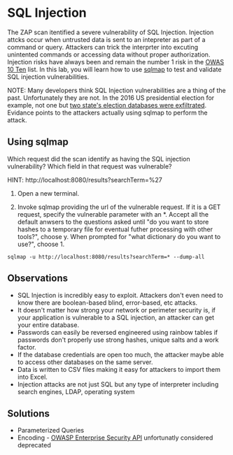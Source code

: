 # SQL Injection

The ZAP scan itentified a severe vulnerability of SQL Injection. Injection attcks occur when untrusted data is sent to an intepreter as part of a command or query. Attackers can trick the interprter into excuting unintented commands or accessing data without proper authorization. Injection risks have always been and remain the number 1 risk in the [OWAS 10 Ten](https://www.owasp.org/index.php/Top_10-2017_Top_10) list. 
In this lab, you will learn how to use [sqlmap](http://sqlmap.org/) to test and validate SQL injection vulnerabilities.

NOTE: Many developers think SQL Injection vulnerabilities are a thing of the past. Unfortunately they are not. In the 2016 US presidential election for example, not one but [two state's election databases were exfiltrated](http://thehackernews.com/2016/08/election-system-hack.html?utm_source=feedburner&utm_medium=feed&utm_campaign=Feed:+TheHackersNews+(The+Hackers+News+-+Security+Blog)&_m=3n.009a.1311.gs0ao085y3.rkc&m=1). Evidance points to the attackers actually using sqlmap to perform the attack.

## Using sqlmap

Which request did the scan identify as having the SQL injection vulnerability? Which field in that request was vulnerable?

HINT: http://localhost:8080/results?searchTerm=%27

1. Open a new terminal.

2. Invoke sqlmap providing the url of the vulnerable request. If it is a GET request, specify the vulnerable parameter with an *. Accept all the default anwsers to the questions asked until "do you want to store hashes to a temporary file for eventual futher processing with other tools?", choose y. When prompted for "what dictionary do you want to use?", choose 1.

```
sqlmap -u http://localhost:8080/results?searchTerm=* --dump-all
```

## Observations

* SQL Injection is incredibly easy to exploit. Attackers don't even need to know there are boolean-based blind, error-based, etc attacks.
* It doesn't matter how strong your network or perimeter security is, if your application is vulnerable to a SQL injection, an attacker can get your entire database.
* Passwords can easily be reversed engineered using rainbow tables if passwords don't properly use strong hashes, unique salts and a work factor.
* If the database credentials are open too much, the attacker maybe able to access other databases on the same server.
* Data is written to CSV files making it easy for attackers to import them into Excel.
* Injection attacks are not just SQL but any type of interpreter including search engines, LDAP, operating system

## Solutions

* Parameterized Queries
* Encoding - [OWASP Enterprise Security API](https://github.com/ESAPI/esapi-java-legacy) unfortunatly considered deprecated